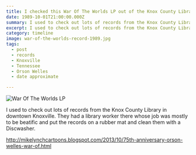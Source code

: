 ```yaml
---
title: I checked this War Of The Worlds LP out of the Knox County Library
date: 1989-10-01T21:00:00.000Z
summary: I used to check out lots of records from the Knox County Library in downtown Knoxville.
excerpt: I used to check out lots of records from the Knox County Library in downtown Knoxville.
category: timeline
image: war-of-the-worlds-record-1989.jpg
tags:
  - post
  - records
  - Knoxville
  - Tennessee
  - Orson Welles
  - date approximate

---
```


![War Of The Worlds LP](war-of-the-worlds-record-1989.jpg "War Of The Worlds LP")

I used to check out lots of records from the Knox County Library in downtown Knoxville. They had a library worker there whose job was mostly to be beatific and put the records on a rubber mat and clean them with a Discwasher.

http://mikelynchcartoons.blogspot.com/2013/10/75th-anniversary-orson-welles-war-of.html